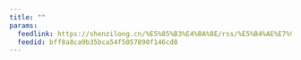```yaml
---
title: ""
params:
  feedlink: https://shenzilong.cn/%E5%85%B3%E4%BA%8E/rss/%E5%B4%AE%E7%94%9F%E7%B2%BE%E9%80%89.rss.xml
  feedid: bff8a8ca9b35bca54f5057890f146cd8
---
```

